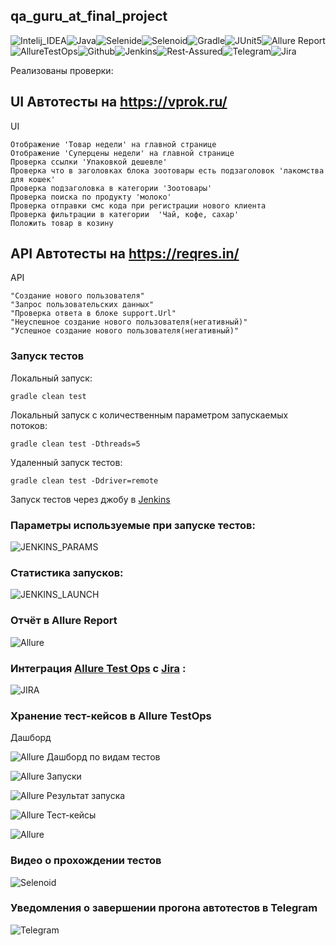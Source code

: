 
## qa_guru_at_final_project

![Intelij_IDEA](src/test/resources/img/icons/Intelij_IDEA.png)![Java](src/test/resources/img/icons/Java.png)![Selenide](src/test/resources/img/icons/Selenide.png)![Selenoid](src/test/resources/img/icons/Selenoid.png)![Gradle](src/test/resources/img/icons/Gradle.png)![JUnit5](src/test/resources/img/icons/JUnit5.png)![Allure Report](src/test/resources/img/icons/Allure_Report.png)![AllureTestOps](src/test/resources/img/icons/AllureTestOps.png)![Github](src/test/resources/img/icons/Github.png)![Jenkins](src/test/resources/img/icons/Jenkins.png)![Rest-Assured](src/test/resources/img/icons/Rest-Assured.png)![Telegram](src/test/resources/img/icons/Telegram.png)![Jira](src/test/resources/img/icons/Jira.png)

Реализованы проверки:

## UI Автотесты на https://vprok.ru/

UI

    Отображение 'Товар недели' на главной странице
    Отображение 'Суперцены недели' на главной странице
    Проверка ссылки 'Упаковкой дешевле'
    Проверка что в заголовках блока зоотовары есть подзаголовок 'лакомства для кошек'
    Проверка подзаголовка в категории 'Зоотовары'
    Проверка поиска по продукту 'молоко'
    Проверка отправки смс кода при регистрации нового клиента
    Проверка фильтрации в категории  'Чай, кофе, сахар'
    Положить товар в козину



## API  Автотесты на https://reqres.in/

API

    "Создание нового пользователя"
    "Запрос пользовательских данных"
    "Проверка ответа в блоке support.Url"
    "Неуспешное создание нового пользователя(негативный)"
    "Успешное создание нового пользователя(негативный)"

### Запуск тестов

Локальный запуск:

    gradle clean test

Локальный запуск с количественным параметром запускаемых потоков:

    gradle clean test -Dthreads=5

Удаленный запуск тестов:

    gradle clean test -Ddriver=remote


Запуск тестов через джобу в [Jenkins](https://jenkins.autotests.cloud/job/24_subu_vprok/build?delay=0sec)

### Параметры используемые при запуске тестов:
![JENKINS_PARAMS](src/test/resources/img/Jenkins_params.PNG)

### Статистика запусков:

![JENKINS_LAUNCH](src/test/resources/img/JENKINS_LAUNCH.PNG)

### Отчёт в Allure Report
![Allure](src/test/resources/img/allure_report.PNG)

### Интеграция [Allure Test Ops](https://allure.autotests.cloud/project/627/dashboards) с [Jira](https://jira.autotests.cloud/browse/HOMEWORK-250)  :

![JIRA](src/test/resources/img/jira_integration.PNG)

### Хранение тест-кейсов в Allure TestOps
Дашборд

![Allure](src/test/resources/img/main_dashboard.PNG)
Дашборд по видам тестов

![Allure](src/test/resources/img/personal_dashboards.PNG)
Запуски

![Allure](src/test/resources/img/launches.PNG)
Результат запуска

![Allure](src/test/resources/img/launch_results.PNG)
Тест-кейсы

![Allure](src/test/resources/img/tests.PNG)

### Видео о прохождении тестов
![Selenoid](src/test/resources/img/381ea424ae9fd94501a1efc8ceff696b(1).gif)

### Уведомления о завершении прогона автотестов в Telegram
![Telegram](src/test/resources/img/tgbot.PNG)